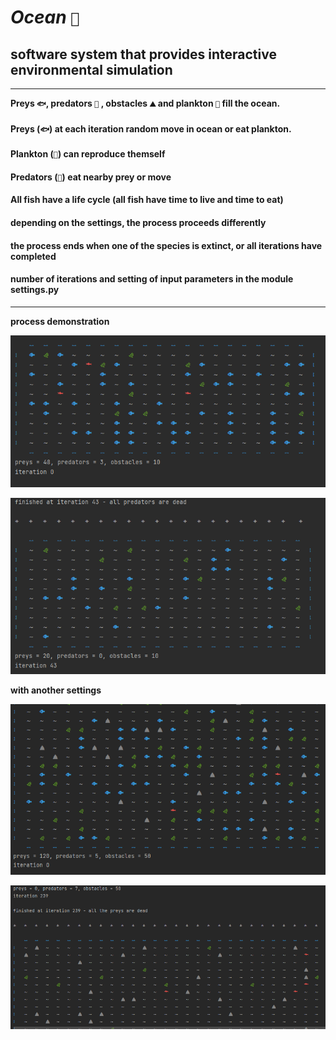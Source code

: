 # _Ocean_ `🌊`
## software system that provides interactive environmental simulation
***
__Preys `🐟`, predators `🦈` , obstacles `⛰` and plankton `🌿` fill the ocean.__

#### Preys (`🐟`) at each iteration random move in ocean or eat plankton.
#### Plankton (`🌿`) can reproduce themself 

#### Predators (`🦈`) eat nearby prey or move

#### All fish have a life cycle (all fish have time to live and time to eat)
#### depending on the settings, the process proceeds differently
#### the process ends when one of the species is extinct, or all iterations have completed
#### number of iterations and setting of input parameters in the module settings.py
***

__process demonstration__ 

![image](screen/start_process.png)

![image](screen/finish.png)


__with another settings__

![image](screen/iteration_0.png)

![image](screen/finished_at_iteration_239.png)


